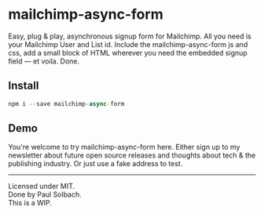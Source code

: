 # mailchimp-async-form
Easy, plug &amp; play, asynchronous signup form for Mailchimp. All you need is your Mailchimp User and List id. Include the mailchimp-async-form js and css, add a small block of HTML wherever you need the embedded signup field — et voila. Done.

## Install
```js
npm i --save mailchimp-async-form
```

## Demo

You're welcome to try mailchimp-async-form here. Either sign up to my newsletter about future open source releases and thoughts about tech & the publishing industry. Or just use a fake address to test.


---
Licensed under MIT.   
Done by Paul Solbach.   
This is a WIP.   
